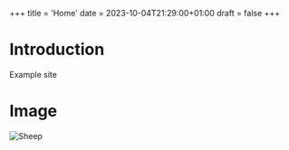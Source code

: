 +++
title = 'Home'
date = 2023-10-04T21:29:00+01:00
draft = false
+++

# Introduction

Example site

# Image
![Sheep](sheep.jpg)